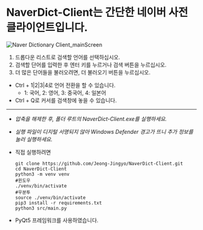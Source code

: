﻿# NaverDict-Client는 간단한 네이버 사전 클라이언트입니다.

![Naver Dictionary Client_mainScreen](https://user-images.githubusercontent.com/61839345/107855805-e8b82080-6e67-11eb-9bd0-1fca21e0650f.gif)
1. 드롭다운 리스트로 검색할 언어를 선택하십시오. 
2. 검색할 단어를 입력한 후 엔터 키를 누르거나 검색 버튼을 누르십시오.
3. 더 많은 단어들을 불러오려면, 더 불러오기 버튼을 누르십시오.
* Ctrl + 1|2|3|4로 언어 전환을 할 수 있습니다.
  - 1: 국어, 2: 영어, 3: 중국어, 4: 일본어
* Ctrl + Q로 커서를 검색창에 놓을 수 있습니다.
-----
* *압축을 해제한 후, 폴더 루트의 NaverDict-Client.exe를 실행하세요.*
* *실행 파일이 디지털 서명되지 않아 Windows Defender 경고가 뜨니 추가 정보를 눌러 실행하세요.*
* 직접 실행하려면

      git clone https://github.com/Jeong-Jingyo/NaverDict-Client.git
      cd NaverDict-Client
      python3 -m venv venv
      #윈도우
      ./venv/bin/activate
      #우분투
      source ./venv/bin/activate
      pip3 install -r requirements.txt
      python3 src/main.py
      
* PyQt5 프레임워크를 사용하였습니다.

